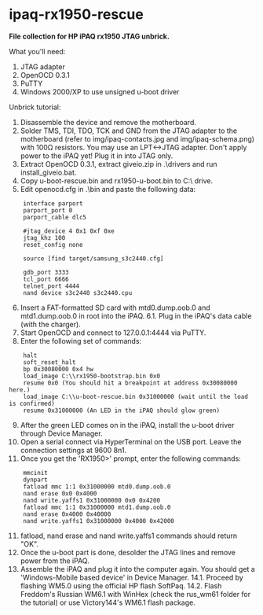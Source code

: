 ﻿# ipaq-rx1950-rescue
**File collection for HP iPAQ rx1950 JTAG unbrick.**

What you'll need:
1. JTAG adapter
2. OpenOCD 0.3.1
3. PuTTY
4. Windows 2000/XP to use unsigned u-boot driver

Unbrick tutorial:

1. Disassemble the device and remove the motherboard.
2. Solder TMS, TDI, TDO, TCK and GND from the JTAG adapter to the motherboard (refer to img/ipaq-contacts.jpg and img/ipaq-schema.png) with 100Ω resistors. You may use an LPT<->JTAG adapter. Don't apply power to the iPAQ yet! Plug it in into JTAG only.
3. Extract OpenOCD 0.3.1, extract giveio.zip in .\drivers and run install_giveio.bat.
4. Copy u-boot-rescue.bin and rx1950-u-boot.bin to C:\ drive.
5. Edit openocd.cfg in .\bin and paste the following data:

```
	interface parport
	parport_port 0
	parport_cable dlc5

	#jtag_device 4 0x1 0xf 0xe
	jtag_khz 100
	reset_config none

	source [find target/samsung_s3c2440.cfg]

	gdb_port 3333
	tcl_port 6666
	telnet_port 4444
	nand device s3c2440 s3c2440.cpu
```

6. Insert a FAT-formatted SD card with mtd0.dump.oob.0 and mtd1.dump.oob.0 in root into the iPAQ.
6.1. Plug in the iPAQ's data cable (with the charger).
7. Start OpenOCD and connect to 127.0.0.1:4444 via PuTTY.
8. Enter the following set of commands:
```
	halt
	soft_reset_halt
	bp 0x30080000 0x4 hw
	load_image C:\\rx1950-bootstrap.bin 0x0
	resume 0x0 (You should hit a breakpoint at address 0x30080000 here.)
	load_image C:\\u-boot-rescue.bin 0x31000000 (wait until the load is confirmed)
	resume 0x31000000 (An LED in the iPAQ should glow green) 
```
9. After the green LED comes on in the iPAQ, install the u-boot driver through Device Manager.
10. Open a serial connect via HyperTerminal on the USB port. Leave the connection settings at 9600 8n1.
11. Once you get the 'RX1950>' prompt, enter the following commands:
```
	mmcinit
	dynpart
	fatload mmc 1:1 0x31000000 mtd0.dump.oob.0
	nand erase 0x0 0x4000
	nand write.yaffs1 0x31000000 0x0 0x4200
	fatload mmc 1:1 0x31000000 mtd1.dump.oob.0
	nand erase 0x4000 0x40000
	nand write.yaffs1 0x31000000 0x4000 0x42000
```
11. fatload, nand erase and nand write.yaffs1 commands should return "OK".
12. Once the u-boot part is done, desolder the JTAG lines and remove power from the iPAQ.
13. Assemble the iPAQ and plug it into the computer again. You should get a 'Windows-Mobile based device' in Device Manager.
14.1. Proceed by flashing WM5.0 using the official HP flash SoftPaq.
14.2. Flash Freddom's Russian WM6.1 with WinHex (check the rus_wm61 folder for the tutorial) or use Victory144's WM6.1 flash package.